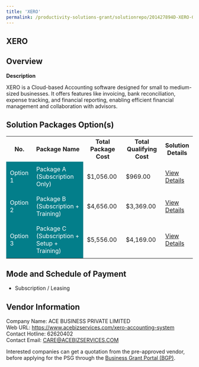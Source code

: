 ```yaml
---
title: 'XERO'
permalink: /productivity-solutions-grant/solutionrepo/201427894D-XERO-G
---
```


## XERO

## Overview

**Description**

XERO is a Cloud-based Accounting software designed for small to medium-sized businesses. It offers features like invoicing, bank reconciliation, expense tracking, and financial reporting, enabling efficient financial management and collaboration with advisors.

## Solution Packages Option(s)

<table>
<tr>
<th><b>No.</b></th>
<th><b>Package Name</b></th>
<th><b>Total Package Cost</b></th>
<th><b>Total Qualifying Cost</b></th>
<th><b>Solution Details</b></th>
</tr>
<tr>
<td style='padding: 10px; background-color: #037E8A; color: #FFFFFF;'>Option 1</td>
<td style='padding: 10px; background-color: #037E8A; color: #FFFFFF;'>Package A (Subscription Only)</td>
<td style='padding: 10px;'>$1,056.00</td>
<td style='padding: 10px;'>$969.00</td>
<td style='padding: 10px;'><a href='/images/psg/201427894D_20230273_01042025_Desensitised_Annex3_Part1.pdf' target='_blank'>View Details</a></td>
</tr>
<tr>
<td style='padding: 10px; background-color: #037E8A; color: #FFFFFF;'>Option 2</td>
<td style='padding: 10px; background-color: #037E8A; color: #FFFFFF;'>Package B (Subscription + Training)</td>
<td style='padding: 10px;'>$4,656.00</td>
<td style='padding: 10px;'>$3,369.00</td>
<td style='padding: 10px;'><a href='/images/psg/201427894D_20230273_01042025_Desensitised_Annex3_Part2.pdf' target='_blank'>View Details</a></td>
</tr>
<tr>
<td style='padding: 10px; background-color: #037E8A; color: #FFFFFF;'>Option 3</td>
<td style='padding: 10px; background-color: #037E8A; color: #FFFFFF;'>Package C (Subscription + Setup + Training)</td>
<td style='padding: 10px;'>$5,556.00</td>
<td style='padding: 10px;'>$4,169.00</td>
<td style='padding: 10px;'><a href='/images/psg/201427894D_20230273_01042025_Desensitised_Annex3_Part3.pdf' target='_blank'>View Details</a></td>
</tr>
</table>

## Mode and Schedule of Payment

 - Subscription / Leasing

## Vendor Information

 Company Name: ACE BUSINESS PRIVATE LIMITED<br>Web URL: https://www.acebizservices.com/xero-accounting-system <br>Contact Hotline: 62620402 <br>Contact Email: CARE@ACEBIZSERVICES.COM <br>

Interested companies can get a quotation from the pre-approved vendor, before applying for the PSG through the <a href='https://www.businessgrants.gov.sg/' target='_blank' rel='noopener'>Business Grant Portal (BGP)</a>.

<script src="/jquery/resize-tables.js"></script>
